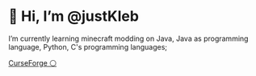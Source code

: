 # 👋 Hi, I’m @justKleb
I’m currently learning minecraft modding on Java, Java as programming language, Python, C's programming languages;

[CurseForge ⚪](https://www.curseforge.com/members/justkleby/projects)

<!---
justKleb/justKleb is a ✨ special ✨ repository because its `README.md` (this file) appears on your GitHub profile.
You can click the Preview link to take a look at your changes.
--->
